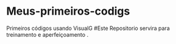 # Meus-primeiros-codigs
Primeiros códigos usando VisualG
#Este Repositorio servira para treinamento e aperfeiçoamento . 
